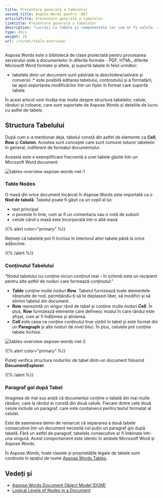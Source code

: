 ```yaml
---
title: Prezentare generală a tabelelor
second_title: Aspose.Words pentru .NET
articleTitle: Prezentare generală a tabelelor
linktitle: Prezentare generală a tabelelor
description: "Lucraţi cu tabele şi componentele lor cum ar fi celule, rânduri, coloane în Aspose.Words pentru .NET. Cum se lucrează cu tabele în C#."
type: docs
weight: 10
url: /ro/net/table-overview/
---
```


Aspose.Words este o bibliotecă de clase proiectată pentru procesarea serverului-side a documentelor în diferite formate - PDF, HTML, diferite Microsoft Word formate și altele, și suportă tabele în felul următor:

* tabelele dintr-un document sunt păstrate la deschidere/salvare și conversii
:* este posibilă editarea tabelului, conținutului și a formatării, iar apoi exportarea modificărilor într-un fișier în format care suportă tabele

În acest articol vom învăța mai multe despre structura tabelelor, celule, rânduri și coloane, care sunt suportate de Aspose.Words și detaliile de lucru cu astfel de tabele.

## Structura Tabelului

După cum s-a menționat deja, tabelul constă din astfel de elemente ca **Cell**, **Row** și **Column**. Acestea sunt concepte care sunt comune tuturor tabelelor în general, indiferent de formatul documentului.

Aceasta este o exemplificare frecventă a unei tabele găsite într-un Microsoft Word document:

![tables-overview-aspose-words-net-1](tables-overview-1.png)

### Table Nodes

O masă din orice document încărcat în Aspose.Words este importată ca o **Nod de tabelă**. Tabelul poate fi găsit ca un copil al lui:

- text principal
- o poveste în linie, cum ar fi un comentariu sau o notă de subsol
- celule când o masă este încorporată într-o altă masă

{{% alert color="primary" %}}

Rețineți că tabelele pot fi închise în interiorul altor tabele până la orice adâncime.

{{% /alert %}}

### Conținutul Tabelului

"Nodul tabelului nu conține niciun conținut real – în schimb este un recipient pentru alte astfel de noduri care formează conținutul:"

- **Table** conţine multe noduri **Row**. Tabelul furnizează toate elementele obișnuite de nod, permițându-ți să te deplasezi liber, să modifici și să elimini tabelul din document.
- **Row** reprezintă un singur rând de tabel și conține multe noduri **Cell**. În plus, **Row** furnizează elemente care definesc modul în care rândul este afișat, cum ar fi înălțimea și alinierea.
- **Cell** este ceea ce conține conținutul true vizibil în tabel și este format din un **Paragraph** și alte noduri de nivel bloc. În plus, celulele pot conține tabele închise.

![tables-overview-aspose-words-net-2](tables-overview-2.png)

{{% alert color="primary" %}}

Puteţi verifica structura nodurilor de tabel dintr-un document folosind **DocumentExplorer**.

{{% /alert %}}

### Paragraf gol după Tabel

Imaginea de mai sus arată că documentul conține o tabelă din mai multe rânduri, care la rândul ei constă din două celule. Fiecare dintre cele două celule include un paragraf, care este containerul pentru textul formatat al celulei.

Este de asemenea demn de remarcat că separarea a două tabele consecutive într-un document necesită cel puțin un paragraf gol după tabelă. Fără un astfel de paragraf, tabelele consecutive ar fi îmbinate într-una singură. Acest comportament este identic în ambele Microsoft Word și Aspose.Words.

În Aspose.Words, toate clasele și proprietățile legate de tabele sunt conținute în spațiul de nume [Aspose.Words.Tables](https://reference.aspose.com/words/net/aspose.words.tables/).

## Vedeți și

* [Aspose.Words Document Object Model (DOM)](/words/net/aspose-words-document-object-model/)
* [Logical Levels of Nodes in a Document](/words/net/logical-levels-of-nodes-in-a-document/)
